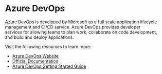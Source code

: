 # Azure DevOps

Azure DevOps is developed by Microsoft as a full scale application lifecycle management and CI/CD service. Azure DevOps provides developer services for allowing teams to plan work, collaborate on code development, and build and deploy applications.

Visit the following resources to learn more:

- [Azure DevOps Website](https://azure.microsoft.com/en-us/services/devops/#overview)
- [Official Documentation](https://docs.microsoft.com/en-us/azure/devops/?view=azure-devops&viewFallbackFrom=vsts)
- [Azure DevOps Getting Started Guide](https://docs.microsoft.com/en-us/azure/devops/user-guide/sign-up-invite-teammates?view=azure-devops)
